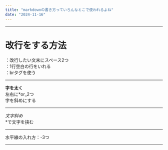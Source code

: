 ```yaml
---
title: "markdownの書き方っていろんなとこで使われるよね"
date: "2024-11-16"
---
```


---

# 改行をする方法  
：改行したい文末にスペース2つ  
：1行空白の行をいれる  
：brタグを使う  

--- 

**字を太く**  
左右に*or_2つ  
字を斜めにする  

---
*文字斜め*  
*で文字を挟む

---
水平線の入れ方：-3つ

---
